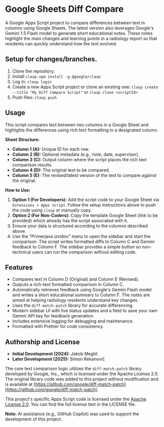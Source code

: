 <!-- @format -->

# Google Sheets Diff Compare

A Google Apps Script project to compare differences between text in columns using Google Sheets.
The latest version also leverages Google's Gemini 1.5 Flash model to
generate short educational notes. These notes highlight the main changes
and learning points in a radiology report so that residents can quickly
understand how the text evolved.

## Setup for changes/branches.

1. Clone the repository.
2. Install `clasp`: `npm install -g @google/clasp`
3. Log in: `clasp login`
4. Create a new Apps Script project or clone an existing one: `clasp create --title "My Diff Compare Script"` or `clasp clone <scriptId>`
5. Push files: `clasp push`

## Usage

This script compares text between two columns in a Google Sheet and highlights the differences using rich text formatting in a designated column.

**Sheet Structure:**

- **Column 1 (A):** Unique ID for each row.
- **Column 2 (B):** Optional metadata (e.g., note, date, supervisor).
- **Column 3 (C):** Output column where the script places the rich text comparison results.
- **Column 4 (D):** The original text to be compared.
- **Column 5 (E):** The revised/latest version of the text to compare against the original.

**How to Use:**

1.  **Option 1 (For Developers):** Add the script code to your Google Sheet via `Extensions > Apps Script`. Follow the setup instructions above to push the code using `clasp` or manually copy.
2.  **Option 2 (For Non-Coders):** Copy the template Google Sheet (link to be provided) which already has the script associated with it.
3.  Ensure your data is structured according to the columns described above.
4.  Use the "Primerjava izvidov" menu to open the sidebar and start the comparison. The script writes formatted diffs to Column C and Gemini feedback to Column F.
    The sidebar provides a simple button so non-technical users can run the comparison without editing code.

## Features

- Compares text in Column D (Original) and Column E (Revised).
- Outputs a rich-text formatted comparison in Column C.
- Automatically retrieves feedback using Google's Gemini Flash model and writes
  a short educational summary to Column F. The notes are aimed at helping
  radiology residents understand key changes.
- Uses the `diff-match-patch` library for accurate differencing.
- Modern sidebar UI with live status updates and a field to save your own
  Gemini API key for feedback generation.
- Includes extensive logging for debugging and maintenance.
- Formatted with Prettier for code consistency.

## Authorship and License

- **Initial Development (2024):** Jakob Meglič
- **Later Development (2025):** Simon Rekanovič

The core text comparison logic utilizes the `diff-match-patch` library developed by Google, Inc., which is licensed under the Apache License 2.0. The original library code was added to this project without modification and is available at [https://github.com/google/diff-match-patch](https://github.com/google/diff-match-patch).

This project's specific Apps Script code is licensed under the [Apache License 2.0](LICENSE). You can find the full license text in the LICENSE file.

**Note:** AI assistance (e.g., GitHub Copilot) was used to support the development of this project.
